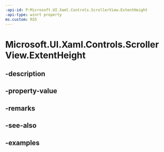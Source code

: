 ```yaml
---
-api-id: P:Microsoft.UI.Xaml.Controls.ScrollerView.ExtentHeight
-api-type: winrt property
ms.custom: RS5
---
```


<!-- Property syntax.
public double ExtentHeight { get; }
-->

# Microsoft.UI.Xaml.Controls.ScrollerView.ExtentHeight

## -description

## -property-value

## -remarks

## -see-also

## -examples

